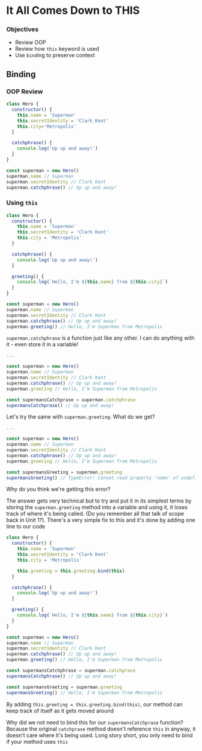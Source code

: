 # It All Comes Down to THIS

### Objectives

* Review OOP
* Review how `this` keyword is used
* Use `bind`ing to preserve context

## Binding

### OOP Review

```js
class Hero {
  constructor() {
    this.name = 'Superman'
    this.secretIdentity = 'Clark Kent'
    this.city='Metropolis'
  }

  catchphrase() {
    console.log('Up up and away!')
  }
}

const superman = new Hero()
superman.name // Superman
superman.secretIdentity // Clark Kent
superman.catchphrase() // Up up and away!
```

### Using `this`

```js
class Hero {
  constructor() {
    this.name = 'Superman'
    this.secretIdentity = 'Clark Kent'
    this.city = 'Metropolis'
  }

  catchphrase() {
    console.log('Up up and away!')
  }

  greeting() {
    console.log(`Hello, I'm ${this.name} from ${this.city}`)
  }
}

const superman = new Hero()
superman.name // Superman
superman.secretIdentity // Clark Kent
superman.catchphrase() // Up up and away!
superman.greeting() // Hello, I'm Superman from Metropolis
```

`superman.catchphrase` is a function just like any other. I can do anything with it - even store it in a variable!

```js
...

const superman = new Hero()
superman.name // Superman
superman.secretIdentity // Clark Kent
superman.catchphrase() // Up up and away!
superman.greeting // Hello, I'm Superman from Metropolis

const supermansCatchprase = superman.catchphrase
supermansCatchprase() // Up up and away!
```

Let's try the same with `superman.greeting`. What do we get?

```js
...

const superman = new Hero()
superman.name // Superman
superman.secretIdentity // Clark Kent
superman.catchphrase() // Up up and away!
superman.greeting // Hello, I'm Superman from Metropolis

const supermansGreeting = superman.greeting
supermansGreeting() // TypeError: Cannot read property 'name' of undefined
```

Why do you think we're getting this error?

The answer gets very technical but to try and put it in its simplest terms by storing the `superman.greeting` method into a variable and using it, it loses track of where it's being called. (Do you remember all that talk of scope back in Unit 1?). There's a very simple fix to this and it's done by adding one line to our code

```js
class Hero {
  constructor() {
    this.name = 'Superman'
    this.secretIdentity = 'Clark Kent'
    this.city = 'Metropolis'

    this.greeting = this.greeting.bind(this)
  }

  catchphrase() {
    console.log('Up up and away!')
  }

  greeting() {
    console.log(`Hello, I'm ${this.name} from ${this.city}`)
  }
}

const superman = new Hero()
superman.name // Superman
superman.secretIdentity // Clark Kent
superman.catchphrase() // Up up and away!
superman.greeting() // Hello, I'm Superman from Metropolis

const supermansCatchphrase = superman.catchprase
supermansCatchphrase() // Up up and away!

const supermansGreeting = superman.greeting
supermansGreeting() // Hello, I'm Superman from Metropolis
```

By adding `this.greeting = this.greeting.bind(this)`, our method can keep track of itself as it gets moved around

Why did we not need to bind this for our `supermansCatchprase` function? Because the original `catchprase` method doesn't reference `this` in anyway, it doesn't care where it's being used. Long story short, you only need to bind if your method uses `this`


